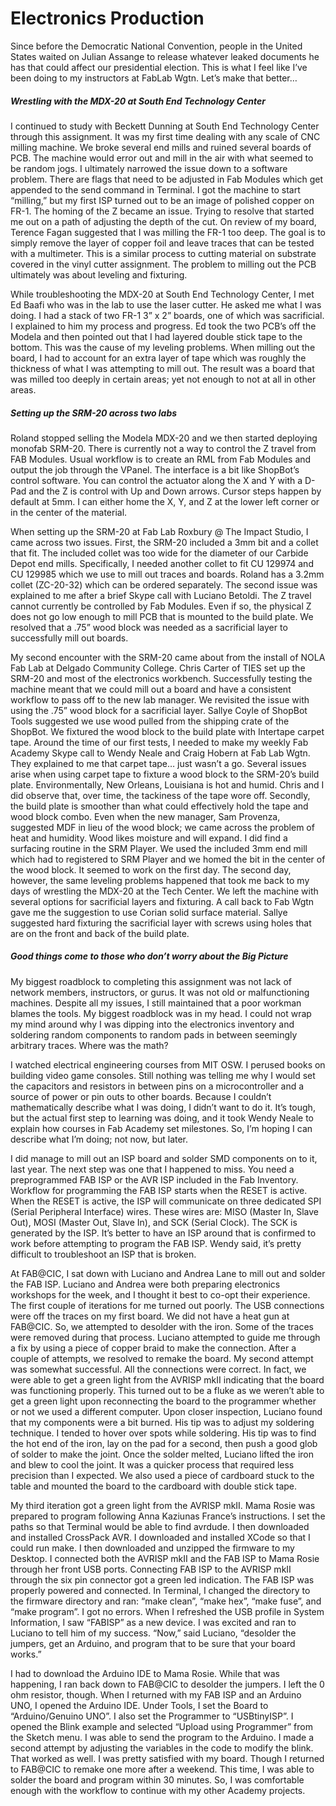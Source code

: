 # Electronics Production

Since before the Democratic National Convention, people in the United States waited on Julian Assange to release whatever leaked documents he has that could affect our presidential election. This is what I feel like I’ve been doing to my instructors at FabLab Wgtn. Let’s make that better…

##### Wrestling with the MDX-20 at South End Technology Center

I continued to study with Beckett Dunning at South End Technology Center through this assignment. It was my first time dealing with any scale of CNC milling machine. We broke several end mills and ruined several boards of PCB. The machine would error out and mill in the air with what seemed to be random jogs. I ultimately narrowed the issue down to a software problem. There are flags that need to be adjusted in Fab Modules which get appended to the send command in Terminal. I got the machine to start “milling,” but my first ISP turned out to be an image of polished copper on FR-1. The homing of the Z became an issue. Trying to resolve that started me out on a path of adjusting the depth of the cut. On review of my board, Terence Fagan suggested that I was milling the FR-1 too deep. The goal is to simply remove the layer of copper foil and leave traces that can be tested with a multimeter. This is a similar process to cutting material on substrate covered in the vinyl cutter assignment. The problem to milling out the PCB ultimately was about leveling and fixturing.

While troubleshooting the MDX-20 at South End Technology Center, I met Ed Baafi who was in the lab to use the laser cutter. He asked me what I was doing. I had a stack of two FR-1 3” x 2” boards, one of which was sacrificial. I explained to him my process and progress. Ed took the two PCB’s off the Modela and then pointed out that I had layered double stick tape to the bottom. This was the cause of my leveling problems. When milling out the board, I had to account for an extra layer of tape which was roughly the thickness of what I was attempting to mill out. The result was a board that was milled too deeply in certain areas; yet not enough to not at all in other areas.

##### Setting up the SRM-20 across two labs

Roland stopped selling the Modela MDX-20 and we then started deploying monofab SRM-20. There is currently not a way to control the Z travel from FAB Modules. Usual workflow is to create an RML from Fab Modules and output the job through the VPanel. The interface is a bit like ShopBot’s control software. You can control the actuator along the X and Y with a D-Pad and the Z is control with Up and Down arrows. Cursor steps happen by default at 5mm. I can either home the X, Y, and Z at the lower left corner or in the center of the material.

When setting up the SRM-20 at Fab Lab Roxbury @ The Impact Studio, I came across two issues. First, the SRM-20 included a 3mm bit and a collet that fit. The included collet was too wide for the diameter of our Carbide Depot end mills. Specifically, I needed another collet to fit CU 129974 and CU 129985 which we use to mill out traces and boards. Roland has a 3.2mm collet \(ZC-20-32\) which can be ordered separately. The second issue was explained to me after a brief Skype call with Luciano Betoldi. The Z travel cannot currently be controlled by Fab Modules. Even if so, the physical Z does not go low enough to mill PCB that is mounted to the build plate. We resolved that a .75” wood block was needed as a sacrificial layer to successfully mill out boards.

My second encounter with the SRM-20 came about from the install of NOLA Fab Lab at Delgado Community College. Chris Carter of TIES set up the SRM-20 and most of the electronics workbench. Successfully testing the machine meant that we could mill out a board and have a consistent workflow to pass off to the new lab manager. We revisited the issue with using the .75” wood block for a sacrificial layer. Sallye Coyle of ShopBot Tools suggested we use wood pulled from the shipping crate of the ShopBot. We fixtured the wood block to the build plate with Intertape carpet tape. Around the time of our first tests, I needed to make my weekly Fab Academy Skype call to Wendy Neale and Craig Hobern at Fab Lab Wgtn. They explained to me that carpet tape… just wasn’t a go. Several issues arise when using carpet tape to fixture a wood block to the SRM-20’s build plate. Environmentally, New Orleans, Louisiana is hot and humid. Chris and I did observe that, over time, the tackiness of the tape wore off. Secondly, the build plate is smoother than what could effectively hold the tape and wood block combo. Even when the new manager, Sam Provenza, suggested MDF in lieu of the wood block; we came across the problem of heat and humidity. Wood likes moisture and will expand. I did find a surfacing routine in the SRM Player. We used the included 3mm end mill which had to registered to SRM Player and we homed the bit in the center of the wood block. It seemed to work on the first day. The second day, however, the same leveling problems happened that took me back to my days of wrestling the MDX-20 at the Tech Center. We left the machine with several options for sacrificial layers and fixturing. A call back to Fab Wgtn gave me the suggestion to use Corian solid surface material. Sallye suggested hard fixturing the sacrificial layer with screws using holes that are on the front and back of the build plate.

##### Good things come to those who don’t worry about the Big Picture

My biggest roadblock to completing this assignment was not lack of network members, instructors, or gurus. It was not old or malfunctioning machines. Despite all my issues, I still maintained that a poor workman blames the tools. My biggest roadblock was in my head. I could not wrap my mind around why I was dipping into the electronics inventory and soldering random components to random pads in between seemingly arbitrary traces. Where was the math?

I watched electrical engineering courses from MIT OSW. I perused books on building video game consoles. Still nothing was telling me why I would set the capacitors and resistors in between pins on a microcontroller and a source of power or pin outs to other boards. Because I couldn’t mathematically describe what I was doing, I didn’t want to do it. It’s tough, but the actual first step to learning was doing, and it took Wendy Neale to explain how courses in Fab Academy set milestones. So, I’m hoping I can describe what I’m doing; not now, but later.

I did manage to mill out an ISP board and solder SMD components on to it, last year. The next step was one that I happened to miss. You need a preprogrammed FAB ISP or the AVR ISP included in the Fab Inventory. Workflow for programming the FAB ISP starts when the RESET is active. When the RESET is active, the ISP will communicate on three dedicated SPI \(Serial Peripheral Interface\) wires. These wires are: MISO \(Master In, Slave Out\), MOSI \(Master Out, Slave In\), and SCK \(Serial Clock\). The SCK is generated by the ISP. It’s better to have an ISP around that is confirmed to work before attempting to program the FAB ISP. Wendy said, it’s pretty difficult to troubleshoot an ISP that is broken.

At FAB@CIC, I sat down with Luciano and Andrea Lane to mill out and solder the FAB ISP. Luciano and Andrea were both preparing electronics workshops for the week, and I thought it best to co-opt their experience. The first couple of iterations for me turned out poorly. The USB connections were off the traces on my first board. We did not have a heat gun at FAB@CIC. So, we attempted to desolder with the iron. Some of the traces were removed during that process. Luciano attempted to guide me through a fix by using a piece of copper braid to make the connection. After a couple of attempts, we resolved to remake the board. My second attempt was somewhat successful. All the connections were correct. In fact, we were able to get a green light from the AVRISP mkII indicating that the board was functioning properly. This turned out to be a fluke as we weren’t able to get a green light upon reconnecting the board to the programmer whether or not we used a different computer. Upon closer inspection, Luciano found that my components were a bit burned. His tip was to adjust my soldering technique. I tended to hover over spots while soldering. His tip was to find the hot end of the iron, lay on the pad for a second, then push a good glob of solder to make the joint. Once the solder melted, Luciano lifted the iron and blew to cool the joint. It was a quicker process that required less precision than I expected. We also used a piece of cardboard stuck to the table and mounted the board to the cardboard with double stick tape.

My third iteration got a green light from the AVRISP mkII. Mama Rosie was prepared to program following Anna Kaziunas France’s instructions. I set the paths so that Terminal would be able to find avrdude. I then downloaded and installed CrossPack AVR. I downloaded and installed XCode so that I could run make. I then downloaded and unzipped the firmware to my Desktop. I connected both the AVRISP mkII and the FAB ISP to Mama Rosie through her front USB ports. Connecting FAB ISP to the AVRISP mkII through the six pin connector got a green led indication. The FAB ISP was properly powered and connected. In Terminal, I changed the directory to the firmware directory and ran: “make clean”, “make hex”, “make fuse”, and “make program”. I got no errors. When I refreshed the USB profile in System Information, I saw “FABISP” as a new device. I was excited and ran to Luciano to tell him of my success. “Now,” said Luciano, “desolder the jumpers, get an Arduino, and program that to be sure that your board works.”

I had to download the Arduino IDE to Mama Rosie. While that was happening, I ran back down to FAB@CIC to desolder the jumpers. I left the 0 ohm resistor, though. When I returned with my FAB ISP and an Arduino UNO, I opened the Arduino IDE. Under Tools, I set the Board to “Arduino/Genuino UNO”. I also set the Programmer to “USBtinyISP”. I opened the Blink example and selected “Upload using Programmer” from the Sketch menu. I was able to send the program to the Arduino. I made a second attempt by adjusting the variables in the code to modify the blink. That worked as well. I was pretty satisfied with my board. Though I returned to FAB@CIC to remake one more after a weekend. This time, I was able to solder the board and program within 30 minutes. So, I was comfortable enough with the workflow to continue with my other Academy projects.



